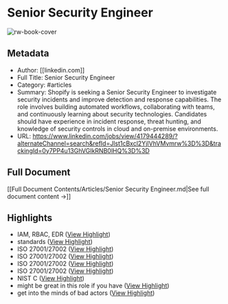 # Senior Security Engineer

![rw-book-cover](https://static.licdn.com/scds/common/u/images/email/artdeco/logos/96/linkedin-bug-color.png)

## Metadata
- Author: [[linkedin.com]]
- Full Title: Senior Security Engineer
- Category: #articles
- Summary: Shopify is seeking a Senior Security Engineer to investigate security incidents and improve detection and response capabilities. The role involves building automated workflows, collaborating with teams, and continuously learning about security technologies. Candidates should have experience in incident response, threat hunting, and knowledge of security controls in cloud and on-premise environments.
- URL: https://www.linkedin.com/jobs/view/4179444289/?alternateChannel=search&refId=Jlst1cBxcl2YjIVhVMvmrw%3D%3D&trackingId=0y7PP4u13GhVGIkRNB0lHQ%3D%3D

## Full Document
[[Full Document Contents/Articles/Senior Security Engineer.md|See full document content →]]

## Highlights
- IAM, RBAC, EDR ([View Highlight](https://read.readwise.io/read/01jr9sfwqedx0k39cg5z96qxfe))
- standards ([View Highlight](https://read.readwise.io/read/01jr9sg91c4ee37g96d70f3njs))
- ISO 27001/27002 ([View Highlight](https://read.readwise.io/read/01jr9sgg4vr72hfys57m5amev9))
- ISO 27001/27002 ([View Highlight](https://read.readwise.io/read/01jr9sgh3bet950pz1jdq3cznf))
- ISO 27001/27002 ([View Highlight](https://read.readwise.io/read/01jr9sgmjgq2vwjpxz7ydyxbb5))
- ISO 27001/27002 ([View Highlight](https://read.readwise.io/read/01jr9sgnjj1exf7hybfpxtwtaj))
- NIST C ([View Highlight](https://read.readwise.io/read/01jr9sgsay9tsked56zmtdfk48))
- might be great in this role if you have ([View Highlight](https://read.readwise.io/read/01jr9s8fhqkssr20m2c01anpv7))
- get into the minds of bad actors ([View Highlight](https://read.readwise.io/read/01jr9s917xmp4cy3rv4krjx8tg))
